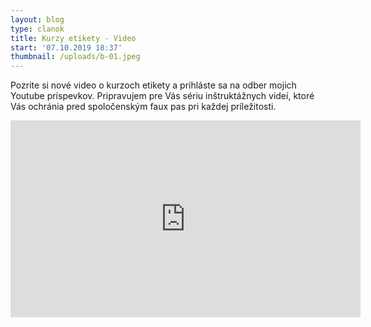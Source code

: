 ```yaml
---
layout: blog
type: clanok
title: Kurzy etikety - Video
start: '07.10.2019 18:37'
thumbnail: /uploads/b-01.jpeg
---
```

Pozrite si nové video o kurzoch etikety a prihláste sa na odber mojich Youtube príspevkov. Pripravujem pre Vás sériu inštruktážnych videí, ktoré Vás ochránia pred spoločenským faux pas pri každej príležitosti.

<iframe width="560" height="315" src="https://www.youtube.com/embed/5ioq0XSQg1w" frameborder="0" allow="accelerometer; autoplay; encrypted-media; gyroscope; picture-in-picture" allowfullscreen></iframe>
